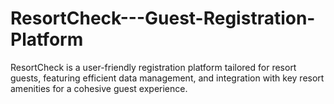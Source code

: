 # ResortCheck---Guest-Registration-Platform
ResortCheck is a user-friendly registration platform tailored for resort guests, featuring efficient data management, and integration with key resort amenities for a cohesive guest experience.
